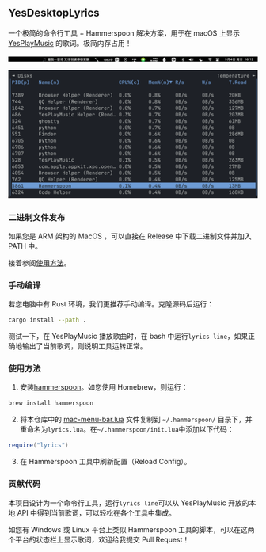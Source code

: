 ## YesDesktopLyrics

一个极简的命令行工具 + Hammerspoon 解决方案，用于在 macOS 上显示 [YesPlayMusic](https://github.com/qier222/YesPlayMusic) 的歌词。极简内存占用！

![screenshot](<screenshot.png>)

![screenshot2](<screenshot2.png>)

### 二进制文件发布

如果您是 ARM 架构的 MacOS ，可以直接在 Release 中下载二进制文件并加入 PATH 中。

接着参阅[使用方法](#使用方法)。

### 手动编译

若您电脑中有 Rust 环境，我们更推荐手动编译。克隆源码后运行：

```bash
cargo install --path .
```
测试一下，在 YesPlayMusic 播放歌曲时，在 bash 中运行`lyrics line`，如果正确地输出了当前歌词，则说明工具运转正常。

### 使用方法

1. 安装[hammerspoon](https://www.hammerspoon.org/)。如您使用 Homebrew，则运行：

```bash
brew install hammerspoon
```
2. 将本仓库中的 [mac-menu-bar.lua](./mac-menu-bar.lua) 文件复制到 `~/.hammerspoon/` 目录下，并重命名为`lyrics.lua`。在`~/.hammerspoon/init.lua`中添加以下代码：

```lua
require("lyrics")
```

3. 在 Hammerspoon 工具中刷新配置（Reload Config）。

### 贡献代码

本项目设计为一个命令行工具，运行`lyrics line`可以从 YesPlayMusic 开放的本地 API 中得到当前歌词，可以轻松在各个工具中集成。

如您有 Windows 或 Linux 平台上类似 Hammerspoon 工具的脚本，可以在这两个平台的状态栏上显示歌词，欢迎给我提交 Pull Request！
